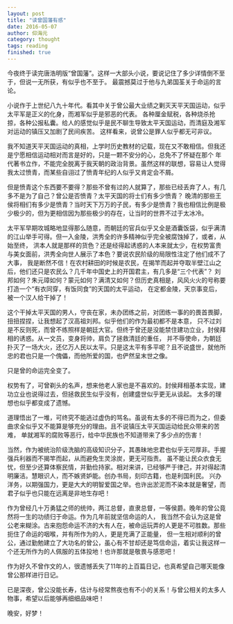 ```yaml
---
layout: post
title: "读曾国藩有感"
date: 2016-05-07
author: 仰海元
category: thought
tags: reading
finished: true
---
```

今夜终于读完唐浩明版“曾国藩”。这样一大部头小说，要说记住了多少详情倒不至于，但说一无所获，有似乎也不至于。
最震撼莫过于他与九弟国荃关于命运的言论。

小说作于上世纪八九十年代。看其中关于曾公最大业绩之剿灭天平天国运动，似乎太平军是正义的化身，而湘军似乎是邪恶的代表。
各种厘金赋税，各种烧杀抢掠，各种公报私囊。给人的感觉似乎是民不聊生导致太平天国运动，而清庭及湘军对运动的镇压又加剧了民间疾苦。
这样看来，说曾公是罪人似乎都无可非议。

我不知道天平天国运动的真相，上学时历史教材的记载，现在又不敢相信。但我还是宁愿相信运动相对而言是好的，只是一颗不安分的心，总免不了怀疑在那个
年代著书立作，不能完全脱离于我天朝的政治背景。虽然这样的联想，容易让人觉得我太过愤青，而某些自诩过了愤青年纪的人似乎又肯定会不屑。

但是愤青这个东西要不要得？那些不曾有过的人就算了，那些已经丢弃了人，有几多不是为了自己？曾公是否愤青？太平天国的将士们有多少愤青？
晚清的那些王侯将相们有多少是愤青？当时天下万万的子民，有多少是愤青？我也相信比例是极少极少的，但为更相信因为那些极少的存在，让当时的世界不过于太冰冷。

太平军早期攻城略地显得那么随意，而朝廷的官兵似乎又全是酒囊饭袋，似乎满清的江山举手可得。但一入金陵，洪秀全的许多精神似乎完全被腐蚀掉了，或者，从始至终，
洪本人就是那样的货色？还是经得起诱惑的人本来就太少，在权势富贵与美女面前，洪秀全向世人展示了本色？要说农民阶级的局限性注定了他们成不了大事，
我是断然不信！在农村耕田的时候是农民，在揭竿而起并夺取半壁江山之后，他们还只是农民么？几千年中国史上的开国君主，有几多是“三个代表”？
刘邦如何？朱元璋如何？蒙元如何？满清又如何？但历史真相是，风风火火的号称要打造一个“有衣同穿，有饭同食”的天国的太平运动，
在定都金陵，天京事变后，被一个汉人给干掉了！

这个干掉太平天国的男人，守丧在家，未办团练之前，对团练一事的的畏首畏脚，扭扭捏捏，让我想起了汉高祖刘邦。似乎他们的作为最初都不是本意，
只不过刘是不反则死，而曾不练照样是朝廷大官。但终于曾还是没能禁住建功立业，封侯拜相的诱惑。从一文员，变身将帅，肩负了拯救清廷的重任，
并不辱使命，为朝廷扑灭了一场大火，还亿万人民以太平。只是这太平有多平呢？且不说盛世，就他所忠的君也只是一个傀儡，而他所爱的国，也俨然呈末世之像。

只是曾的命运完全变了。

权势有了，可曾剃头的名声，想来他老人家也是不喜欢的。封侯拜相基本实现，建功立业也说得过去，但拯救民生似乎没有，创建盛世似乎更无从谈起。
太多的理想也似乎都变成了遗憾。

道理悟出了一堆，可终究不能逃过虚伪的骂名。虽说有太多的不得已而为之，但委曲求全似乎又不能算是够充分的理由。且不说镇压太平天国运动给民众带来的苦难，
单就湘军的腐败等恶行，给中华民族也不知道带来了多少点的伤害！

当然，作为被统治阶级洗脑的高级知识分子，其愚昧地忠君也似乎无可厚非。手握强兵利器而不揭竿而起，从而避免生灵涂炭，更无可指责。
虽不能让民众衣食无忧，但至少还算体察民情，并勤俭持家。相对来讲，已经够严于律己，并对得起清明廉洁。慧眼识人，而不嫉贤妒能。创办书局，刻印古籍，也是利国利民。
兴办洋务，以期强国力，更是大大的明智爱国之举。也许出淤泥而不染本就是奢望，而君子似乎也只能在远离是非地生存吧！

作为曾经几十万勇猛之师的统帅，两江总督，直隶总督，一等侯爵。晚年的曾公竟然将一生的功绩归于命运。作为几年前就坚信命运的人，
我当然不会认为这是曾公老来糊涂。古来抱怨命运不济的大有人在，被命运玩弄的人更是不可胜数。那些扼住了命运的咽喉，并有所作为的人，更是充满了正能量，
但一生相对顺利的曾公，通过勤勉建立了大功名的曾公，虽心有不甘却还是笃信命运，着实让我这样一个还无所作为的人佩服的五体投地！也许那就是敬畏与感恩吧！

作为好久不曾作文的人，很遗憾丢失了11年的上百篇日记，也真希望自己哪天能像曾公那样进行日记。

已是深夜，曾公没能长寿，估计与经常熬夜也有不小的关系！与曾公相关的太多人物事，希望以后能够再细细品味吧！

晚安，好梦！









